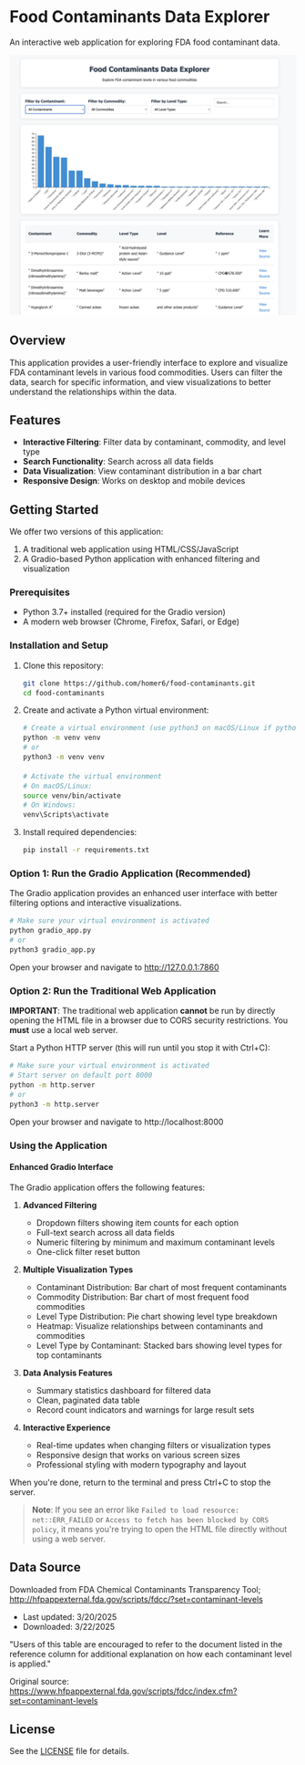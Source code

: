 # Food Contaminants Data Explorer

An interactive web application for exploring FDA food contaminant data.

![Food Contaminants Data Explorer Screenshot](images/screenshot-0001.png)

## Overview

This application provides a user-friendly interface to explore and visualize FDA contaminant levels in various food commodities. Users can filter the data, search for specific information, and view visualizations to better understand the relationships within the data.

## Features

- **Interactive Filtering**: Filter data by contaminant, commodity, and level type
- **Search Functionality**: Search across all data fields
- **Data Visualization**: View contaminant distribution in a bar chart
- **Responsive Design**: Works on desktop and mobile devices

## Getting Started

We offer two versions of this application:
1. A traditional web application using HTML/CSS/JavaScript
2. A Gradio-based Python application with enhanced filtering and visualization

### Prerequisites

- Python 3.7+ installed (required for the Gradio version)
- A modern web browser (Chrome, Firefox, Safari, or Edge)

### Installation and Setup

1. Clone this repository:
   ```bash
   git clone https://github.com/homer6/food-contaminants.git
   cd food-contaminants
   ```

2. Create and activate a Python virtual environment:
   ```bash
   # Create a virtual environment (use python3 on macOS/Linux if python command is not found)
   python -m venv venv
   # or
   python3 -m venv venv
   
   # Activate the virtual environment
   # On macOS/Linux:
   source venv/bin/activate
   # On Windows:
   venv\Scripts\activate
   ```

3. Install required dependencies:
   ```bash
   pip install -r requirements.txt
   ```

### Option 1: Run the Gradio Application (Recommended)

The Gradio application provides an enhanced user interface with better filtering options and interactive visualizations.

```bash
# Make sure your virtual environment is activated
python gradio_app.py
# or
python3 gradio_app.py
```

Open your browser and navigate to http://127.0.0.1:7860

### Option 2: Run the Traditional Web Application

**IMPORTANT**: The traditional web application **cannot** be run by directly opening the HTML file in a browser due to CORS security restrictions. You **must** use a local web server.

Start a Python HTTP server (this will run until you stop it with Ctrl+C):
```bash
# Make sure your virtual environment is activated
# Start server on default port 8000
python -m http.server
# or
python3 -m http.server
```

Open your browser and navigate to http://localhost:8000

### Using the Application

#### Enhanced Gradio Interface
The Gradio application offers the following features:

1. **Advanced Filtering**
   - Dropdown filters showing item counts for each option
   - Full-text search across all data fields
   - Numeric filtering by minimum and maximum contaminant levels
   - One-click filter reset button

2. **Multiple Visualization Types**
   - Contaminant Distribution: Bar chart of most frequent contaminants
   - Commodity Distribution: Bar chart of most frequent food commodities
   - Level Type Distribution: Pie chart showing level type breakdown
   - Heatmap: Visualize relationships between contaminants and commodities
   - Level Type by Contaminant: Stacked bars showing level types for top contaminants

3. **Data Analysis Features**
   - Summary statistics dashboard for filtered data
   - Clean, paginated data table
   - Record count indicators and warnings for large result sets

4. **Interactive Experience**
   - Real-time updates when changing filters or visualization types
   - Responsive design that works on various screen sizes
   - Professional styling with modern typography and layout

When you're done, return to the terminal and press Ctrl+C to stop the server.

> **Note**: If you see an error like `Failed to load resource: net::ERR_FAILED` or `Access to fetch has been blocked by CORS policy`, it means you're trying to open the HTML file directly without using a web server.

## Data Source

Downloaded from FDA Chemical Contaminants Transparency Tool; http://hfpappexternal.fda.gov/scripts/fdcc/?set=contaminant-levels
- Last updated: 3/20/2025
- Downloaded: 3/22/2025

"Users of this table are encouraged to refer to the document listed in the reference column for additional explanation on how each contaminant level is applied."

Original source: https://www.hfpappexternal.fda.gov/scripts/fdcc/index.cfm?set=contaminant-levels

## License

See the [LICENSE](LICENSE) file for details.